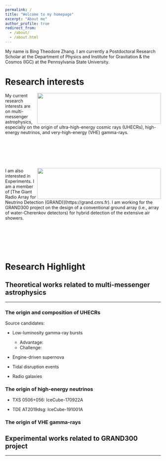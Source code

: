 ```yaml
---
permalink: /
title: "Welcome to my homepage"
excerpt: "About me"
author_profile: true
redirect_from: 
  - /about/
  - /about.html
---
```



My name is Bing Theodore Zhang. I am currently a Postdoctoral Research Scholar at the Department of Physics and Institute for Gravitation & the Cosmos (IGC) at the Pennsylvania State University.

Research interests
======

<!--![btz](https://btheodorezhang.github.io/files/Multi_messenger_propagation.pdf){: style="float: left"}-->
<img align="right" width="400" height="100" src = "https://btheodorezhang.github.io/files/Multi_messenger_propagation.pdf">
My current research interests are on multi-messenger astrophysics, especially on the origin of ultra-high-energy cosmic rays (UHECRs), high-energy neutrinos, and very-high-energy (VHE) gamma-rays.

<p>&nbsp;</p>
<p>&nbsp;</p>
<p>&nbsp;</p>

<!--![btz](https://btheodorezhang.github.io/files/grand_det_principle.pdf)-->
<img align="right" width="400" height="100" src = "https://btheodorezhang.github.io/files/grand_det_principle.pdf">
I am also interested in Experiments. I am a member of [The Giant Radio Array for Neutrino Detection (GRAND)](https://grand.cnrs.fr). I am working for the GRAND300 project on the design of a conventional ground array (i.e., array of water-Cherenkov detectors) for hybrid detection of the extensive air showers. 

<p>&nbsp;</p>
<p>&nbsp;</p>
<p>&nbsp;</p>

Research Highlight
======

## Theoretical works related to multi-messenger astrophysics
------

### The origin and composition of UHECRs 

Source candidates:
* Low-luminosity gamma-ray bursts
  * Advantage:
  * Challenge:

* Engine-driven supernova

* Tidal disruption events

* Radio galaxies

### The origin of high-energy neutrinos 

* TXS 0506+056: IceCube-170922A

* TDE AT2019dsg: IceCube-191001A

### The origin of VHE gamma-rays


## Experimental works related to GRAND300 project
------
